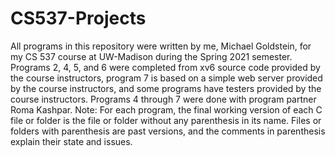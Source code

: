 # CS537-Projects
All programs in this repository were written by me, Michael Goldstein, for my CS 537 course at UW-Madison during the Spring 2021 semester.
Programs 2, 4, 5, and 6 were completed from xv6 source code provided by the course instructors, program 7 is based on a simple web server provided by the course instructors, and some programs have testers provided by the course instructors. Programs 4 through 7 were done with program partner Roma Kashpar.
Note: For each program, the final working version of each C file or folder is the file or folder without any parenthesis in its name.
Files or folders with parenthesis are past versions, and the comments in parenthesis explain their state and issues.
